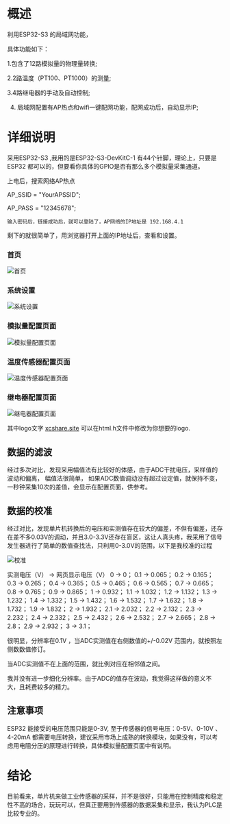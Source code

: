 # 概述

利用ESP32-S3 的局域网功能，

具体功能如下：

1.包含了12路模拟量的物理量转换;

2.2路温度（PT100、PT1000）的测量;

3.4路继电器的手动及自动控制;

4. 局域网配置有AP热点和wifi一键配网功能，配网成功后，自动显示IP;

# 详细说明

   采用ESP32-S3 ,我用的是ESP32-S3-DevKitC-1 有44个针脚，理论上，只要是ESP32 都可以的，但要看你具体的GPIO是否有那么多个模拟量采集通道。

   上电后，搜索网络AP热点

   AP_SSID = "YourAPSSID"; 

   AP_PASS = "12345678"; 

    输入密码后，链接成功后，就可以登陆了，AP网络的IP地址是 192.168.4.1

   剩下的就很简单了，用浏览器打开上面的IP地址后，查看和设置。

### 首页

   ![首页](pic/1.jpeg)

### 系统设置

   ![系统设置](pic/2.jpeg)

### 模拟量配置页面

   ![模拟量配置页面](pic/3.jpeg)

### 温度传感器配置页面

   ![温度传感器配置页面](pic/4.jpeg)

### 继电器配置页面

   ![继电器配置页面](pic/5.jpeg)

其中logo文字 [xcshare.site](xcshare.site) 可以在html.h文件中修改为你想要的logo.

## 数据的滤波

   经过多次对比，发现采用幅值法有比较好的体感，由于ADC干扰电压，采样值的波动和偏离， 幅值法很简单， 如果ADC数值调动没有超过设定值，就保持不变，一秒钟采集10次的差值，会显示在配置页面，供参考。

## 数据的校准

   经过对比，发现单片机转换后的电压和实测值存在较大的偏差，不但有偏差，还存在差不多0.03V的调动，并且3.0-3.3V还存在盲区，这让人真头疼，我采用了信号发生器进行了简单的数值查找法，只利用0-3.0V的范围，以下是我校准的过程

   ![校准](pic/6.jpg)

   实测电压（V） -> 网页显示电压（V）
0	->	0；
0.1	->	0.065；
0.2	->	0.165；
0.3	->	0.265；
0.4	->	0.365；
0.5	->	0.465；
0.6	->	0.565；
0.7	->	0.665；
0.8	->	0.765；
0.9	->	0.865；
1	->	0.932；
1.1	->	1.032；
1.2	->	1.132；
1.3	->	1.232；
1.4	->	1.332；
1.5	->	1.432； 
1.6	->	1.532；
1.7	->	1.632；
1.8	->	1.732；
1.9	->	1.832；
2	->	1.932；
2.1	->	2.032；
2.2	->	2.132；
2.3	->	2.232；
2.4	->	2.332；
2.5	->	2.432；
2.6	->	2.532；
2.7	->	2.665；
2.8	->	2.8；
2.9	->	2.932；
3	->	3.1；

   很明显，分辨率在0.1V ，当ADC实测值在右侧数值的+/-0.02V 范围内，就按照左侧数数值修订。

   当ADC实测值不在上面的范围，就比例对应在相邻值之间。

   我并没有进一步细化分辨率。由于ADC的值存在波动，我觉得这样做的意义不大，且耗费较多的精力。

## 注意事项

   ESP32 能接受的电压范围只能是0-3V,  至于传感器的信号电压：0-5V、0-10V 、4-20mA 都需要电压转换，建议采用市场上成熟的转换模块，如果没有，可以考虑用电阻分压的原理进行转换，具体模拟量配置页面中有说明。

# 结论

   目前看来，单片机来做工业传感器的采样，并不是很好，只能用在控制精度和稳定性不高的场合，玩玩可以，但真正要用到传感器的数据采集和显示，我认为PLC是比较专业的。

   
